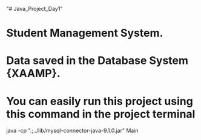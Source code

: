   "# Java_Project_Day1"    
# Student Management System. 
# Data saved in the Database System {XAAMP}.
# You can easily run this project using this command in the project terminal
 java -cp ".;../lib/mysql-connector-java-9.1.0.jar" Main      
